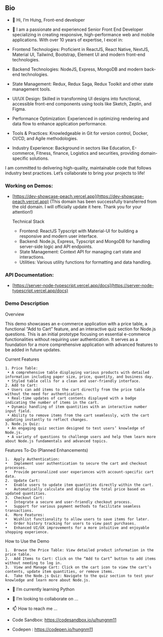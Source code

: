## Bio

- 👋 Hi, I’m Hưng, Front-end developer
- 👀 I am a passionate and experienced Senior Front End Developer specializing in creating responsive, high-performance web and mobile applications. With over 10 years of expertise, I excel in:

- Frontend Technologies: Proficient in ReactJS, React Native, NextJS, Material UI, Tailwind, Bootstrap, Element UI and modern front-end technologies.
- Backend Technologies: NodeJS, Express, MongoDB and modern back-end technologies.
- State Management: Redux, Redux Saga, Redux Toolkit and other state management tools.
- UI/UX Design: Skilled in transforming UI designs into functional, accessible front-end components using tools like Sketch, Zeplin, and Figma.
- Performance Optimization: Experienced in optimizing rendering and data flow to enhance application performance.
- Tools & Practices: Knowledgeable in Git for version control, Docker, CI/CD, and Agile methodologies.
- Industry Experience: Background in sectors like Education, E-commerce, Fitness, finance, Logistics and securities, providing domain-specific solutions.

I am committed to delivering high-quality, maintainable code that follows industry best practices. Let’s collaborate to bring your projects to life!

### Working on Demos: 
- [https://dev-showcase-peach.vercel.app](https://dev-showcase-peach.vercel.app) (This domain has been successfully transferred from the old domain. I will officially update it here. Thank you for your attention!)
 
  Technical Stack
  - Frontend: ReactJS Typscript with Material-UI for building a responsive and modern user interface.
  - Backend: Node.js, Express, Typscript and MongoDB for handling server-side logic and API endpoints.
  - State Management: Context API for managing cart state and interactions.
  - Utilities: Various utility functions for formatting and data handling.

### API Documentation: 
- [https://server-node-typescript.vercel.app/docs](https://server-node-typescript.vercel.app/docs)

### Demo Description

Overview

This demo showcases an e-commerce application with a price table, a functional “Add to Cart” feature, and an interactive quiz section for Node.js questions. This is an initial prototype focusing on essential e-commerce functionalities without requiring user authentication. It serves as a foundation for a more comprehensive application with advanced features to be added in future updates.

Current Features

	1. Price Table:
	 • A comprehensive table displaying various products with detailed information including paper size, price, quantity, and business day.
	 • Styled table cells for a clean and user-friendly interface.
	2. Add to Cart:
	 • Users can add items to the cart directly from the price table without the need for authentication.
	 • Real-time updates of cart contents displayed with a badge indicating the number of items in the cart.
	 • Dynamic handling of item quantities with an interactive number input field.
	 • Ability to remove items from the cart seamlessly, with the cart updating instantly to reflect changes.
	3. Node.js Quiz:
	 • An engaging quiz section designed to test users’ knowledge of Node.js.
	 • A variety of questions to challenge users and help them learn more about Node.js fundamentals and advanced topics.

Features To-Do (Planned Enhancements)

	1.	Apply Authentication:
	•	Implement user authentication to secure the cart and checkout processes.
	•	Provide personalized user experiences with account-specific cart data.
	2.	Update Cart:
	•	Enable users to update item quantities directly within the cart.
	•	Automatically calculate and display the total price based on updated quantities.
	3.	Checkout Cart:
	•	Integrate a secure and user-friendly checkout process.
	•	Support for various payment methods to facilitate seamless transactions.
	4.	More Features:
	•	Wishlist functionality to allow users to save items for later.
	•	Order history tracking for users to view past purchases.
	•	Enhanced UI/UX improvements for a more intuitive and enjoyable shopping experience.

How to Use the Demo

	1.	Browse the Price Table: View detailed product information in the price table.
	2.	Add Items to Cart: Click on the “Add to Cart” button to add items without needing to log in.
	3.	View and Manage Cart: Click on the cart icon to view the cart’s contents, update item quantities, or remove items.
	4.	Take the Node.js Quiz: Navigate to the quiz section to test your knowledge and learn more about Node.js.

- 🌱 I’m currently learning Python
- 💞️ I’m looking to collaborate on ...
- 📫 How to reach me ...



- Code Sandbox: https://codesandbox.io/u/hungnm11
- Codepen : https://codepen.io/hungnm11

<!---
hungnm11/hungnm11 is a ✨ special ✨ repository because its `README.md` (this file) appears on your GitHub profile.
You can click the Preview link to take a look at your changes.
--->
